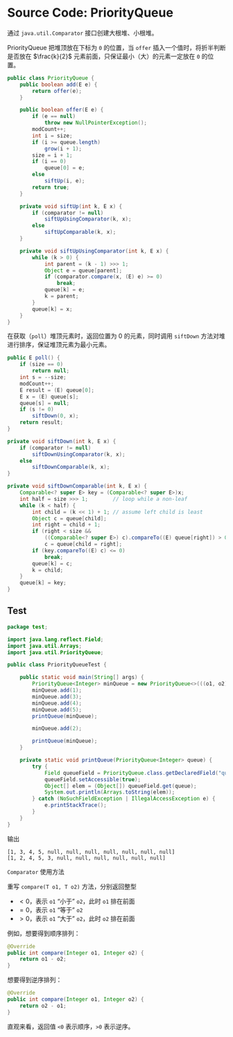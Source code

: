 # Source Code: PriorityQueue

通过 `java.util.Comparator` 接口创建大根堆、小根堆。

PriorityQueue 把堆顶放在下标为 `0` 的位置，当 `offer` 插入一个值时，将折半判断是否放在 $\frac{k}{2}$ 元素前面，只保证最小（大）的元素一定放在 `0` 的位置。

```java
public class PriorityQueue {
    public boolean add(E e) {
        return offer(e);
    }

    public boolean offer(E e) {
        if (e == null)
            throw new NullPointerException();
        modCount++;
        int i = size;
        if (i >= queue.length)
            grow(i + 1);
        size = i + 1;
        if (i == 0)
            queue[0] = e;
        else
            siftUp(i, e);
        return true;
    }

    private void siftUp(int k, E x) {
        if (comparator != null)
            siftUpUsingComparator(k, x);
        else
            siftUpComparable(k, x);
    }

    private void siftUpUsingComparator(int k, E x) {
        while (k > 0) {
            int parent = (k - 1) >>> 1;
            Object e = queue[parent];
            if (comparator.compare(x, (E) e) >= 0)
                break;
            queue[k] = e;
            k = parent;
        }
        queue[k] = x;
    }
}
```

在获取（`poll`）堆顶元素时，返回位置为 0 的元素，同时调用 `siftDown` 方法对堆进行排序，保证堆顶元素为最小元素。

```java
public E poll() {
    if (size == 0)
        return null;
    int s = --size;
    modCount++;
    E result = (E) queue[0];
    E x = (E) queue[s];
    queue[s] = null;
    if (s != 0)
        siftDown(0, x);
    return result;
}

private void siftDown(int k, E x) {
    if (comparator != null)
        siftDownUsingComparator(k, x);
    else
        siftDownComparable(k, x);
}

private void siftDownComparable(int k, E x) {
    Comparable<? super E> key = (Comparable<? super E>)x;
    int half = size >>> 1;        // loop while a non-leaf
    while (k < half) {
        int child = (k << 1) + 1; // assume left child is least
        Object c = queue[child];
        int right = child + 1;
        if (right < size &&
            ((Comparable<? super E>) c).compareTo((E) queue[right]) > 0)
            c = queue[child = right];
        if (key.compareTo((E) c) <= 0)
            break;
        queue[k] = c;
        k = child;
    }
    queue[k] = key;
}
```

## Test

```java
package test;

import java.lang.reflect.Field;
import java.util.Arrays;
import java.util.PriorityQueue;

public class PriorityQueueTest {

    public static void main(String[] args) {
        PriorityQueue<Integer> minQueue = new PriorityQueue<>(((o1, o2) -> o1 - o2));
        minQueue.add(1);
        minQueue.add(3);
        minQueue.add(4);
        minQueue.add(5);
        printQueue(minQueue);

        minQueue.add(2);

        printQueue(minQueue);
    }

    private static void printQueue(PriorityQueue<Integer> queue) {
        try {
            Field queueField = PriorityQueue.class.getDeclaredField("queue");
            queueField.setAccessible(true);
            Object[] elem = (Object[]) queueField.get(queue);
            System.out.println(Arrays.toString(elem));
        } catch (NoSuchFieldException | IllegalAccessException e) {
            e.printStackTrace();
        }
    }
}

```

输出

```
[1, 3, 4, 5, null, null, null, null, null, null, null]
[1, 2, 4, 5, 3, null, null, null, null, null, null]
```

`Comparator` 使用方法

重写 `compare(T o1, T o2)` 方法，分别返回整型

- $<0$，表示 `o1` “小于” `o2`，此时 `o1` 排在前面
- $=0$，表示 `o1` “等于” `o2`
- $>0$，表示 `o1` “大于” `o2`，此时 `o2` 排在前面

例如，想要得到顺序排列：

```java
@Override
public int compare(Integer o1, Integer o2) {
    return o1 - o2;
}
```

想要得到逆序排列：

```java
@Override
public int compare(Integer o1, Integer o2) {
    return o2 - o1;
}
```

直观来看，返回值 `<0` 表示顺序，`>0` 表示逆序。

